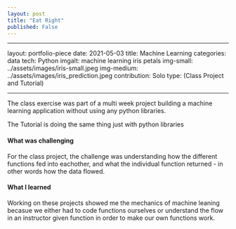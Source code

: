 ```yaml
---
layout: post
title: "Eat Right"
published: False
---
```


---

layout: portfolio-piece
date: 2021-05-03
title: Machine Learning
categories: data
tech: Python
imgalt: machine learning iris petals
img-small:  ../assets/images/iris-small.jpeg
img-medium: ../assets/images/iris_prediction.jpeg
contribution: Solo
type: (Class Project and Tutorial)

---

The class exercise was part of a multi week project building a machine learning application without using any python libraries.

The Tutorial is doing the same thing just with python libraries

#### What was challenging
For the class project, the challenge was understanding how the different functions fed into eachother, and what the individual function returned - in other words how the data flowed.

#### What I learned
Working on these projects showed me the mechanics of machine leaning becasue we either had to code functions ourselves or understand the flow in an instructor given function in order to make our own functions work.
